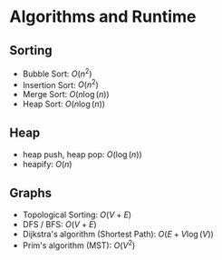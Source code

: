 # Algorithms and Runtime

## Sorting

- Bubble Sort: $O(n^2)$
- Insertion Sort: $O(n^2)$
- Merge Sort: $O(n\log(n))$
- Heap Sort: $O(n\log(n))$

## Heap
- heap push, heap pop: $O(\log(n))$
- heapify: $O(n)$

## Graphs
- Topological Sorting: $O(V+ E)$
- DFS / BFS: $O(V+ E)$
- Dijkstra's algorithm (Shortest Path): $O(E+ V\log(V))$
- Prim's algorithm (MST): $O(V^2)$

